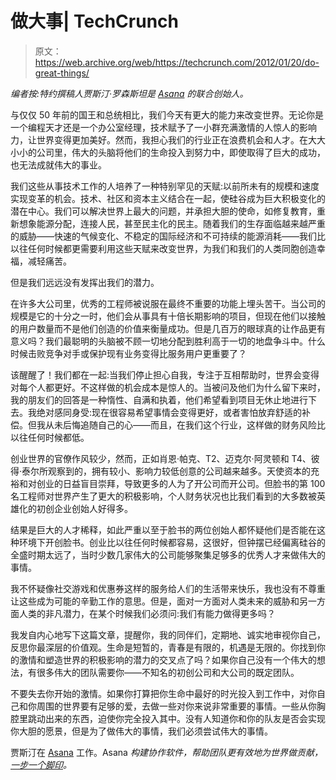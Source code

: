 # 做大事| TechCrunch

> 原文：<https://web.archive.org/web/https://techcrunch.com/2012/01/20/do-great-things/>

*编者按:特约撰稿人贾斯汀·罗森斯坦是 [Asana](https://web.archive.org/web/20230404211537/https://techcrunch.com/tag/asana/) 的联合创始人。*

与仅仅 50 年前的国王和总统相比，我们今天有更大的能力来改变世界。无论你是一个编程天才还是一个办公室经理，技术赋予了一小群充满激情的人惊人的影响力，让世界变得更加美好。然而，我担心我们的行业正在浪费机会和人才。在大大小小的公司里，伟大的头脑将他们的生命投入到努力中，即使取得了巨大的成功，也无法成就伟大的事业。

我们这些从事技术工作的人培养了一种特别罕见的天赋:以前所未有的规模和速度实现变革的机会。技术、社区和资本主义结合在一起，使硅谷成为巨大积极变化的潜在中心。我们可以解决世界上最大的问题，并承担大胆的使命，如修复教育，重新想象能源分配，连接人民，甚至民主化的民主。随着我们的生存面临越来越严重的威胁——快速的气候变化、不稳定的国际经济和不可持续的能源消耗——我们比以往任何时候都更需要利用这些天赋来改变世界，为我们和我们的人类同胞创造幸福，减轻痛苦。

但是我们远远没有发挥出我们的潜力。

在许多大公司里，优秀的工程师被说服在最终不重要的功能上埋头苦干。当公司的规模是它的十分之一时，他们会从事具有十倍长期影响的项目，但现在他们以接触的用户数量而不是他们创造的价值来衡量成功。但是几百万的眼球真的让作品更有意义吗？我们最聪明的头脑被不顾一切地分配到胜利高于一切的地盘争斗中。什么时候击败竞争对手或保护现有业务变得比服务用户更重要了？

该醒醒了！我们都在一起:当我们停止担心自我，专注于互相帮助时，世界会变得对每个人都更好。不这样做的机会成本是惊人的。当被问及他们为什么留下来时，我的朋友们的回答是一种惰性、自满和执着，他们希望看到项目无休止地进行下去。我绝对感同身受:现在很容易希望事情会变得更好，或者害怕放弃舒适的补偿。但我从未后悔追随自己的心——而且，在我们这个行业，这样做的财务风险比以往任何时候都低。

创业世界的官僚作风较少，然而，正如肖恩·帕克、T2、迈克尔·阿灵顿和 T4、彼得·泰尔所观察到的，拥有较小、影响力较低创意的公司越来越多。天使资本的充裕和对创业的日益盲目崇拜，导致更多的人为了开公司而开公司。但脸书的第 100 名工程师对世界产生了更大的积极影响，个人财务状况也比我们看到的大多数被英雄化的初创企业创始人好得多。

结果是巨大的人才稀释，如此严重以至于脸书的两位创始人都怀疑他们是否能在这种环境下开创脸书。创业比以往任何时候都容易，这很好，但钟摆已经偏离硅谷的全盛时期太远了，当时少数几家伟大的公司能够聚集足够多的优秀人才来做伟大的事情。

我不怀疑像社交游戏和优惠券这样的服务给人们的生活带来快乐，我也没有不尊重让这些成为可能的辛勤工作的意思。但是，面对一方面对人类未来的威胁和另一方面人类的非凡潜力，在某个时候我们必须问:我们有能力做得更多吗？

我发自内心地写下这篇文章，提醒你，我的同伴们，定期地、诚实地审视你自己，反思你最深层的价值观。生命是短暂的，青春是有限的，机遇是无限的。你找到你的激情和塑造世界的积极影响的潜力的交叉点了吗？如果你自己没有一个伟大的想法，有很多伟大的团队需要你——不知名的初创公司和大公司的既定团队。

不要失去你开始的激情。如果你打算把你生命中最好的时光投入到工作中，对你自己和你周围的世界要有足够的爱，去做一些对你来说非常重要的事情。一些从你胸腔里跳动出来的东西，迫使你完全投入其中。没有人知道你和你的队友是否会实现你大胆的愿景，但是为了做伟大的事情，我们必须尝试伟大的事情。

贾斯汀在 [Asana](https://web.archive.org/web/20230404211537/http://asana.com/) 工作。Asana *构建协作软件，帮助团队更有效地为世界做贡献，[一步一个脚印](https://web.archive.org/web/20230404211537/http://blog.asana.com/2011/10/every-step/)。*